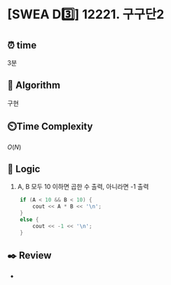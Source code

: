 # [SWEA D3️⃣] 12221. 구구단2
 
## ⏰  **time**

3분

## :pushpin: **Algorithm**

구현

## ⏲️**Time Complexity**

$O(N)$

## :round_pushpin: **Logic**
1. A, B 모두 10 이하면 곱한 수 출력, 아니라면 -1 출력
```cpp
	if (A < 10 && B < 10) {
		cout << A * B << '\n';
	}
	else {
		cout << -1 << '\n';
	}
```

## :black_nib: **Review**
- 
